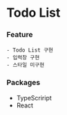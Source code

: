 # Todo List

### Feature

    - Todo List 구현
    - 입력창 구현
    - 스타일 미구현

### Packages

- TypeScriript
- React
